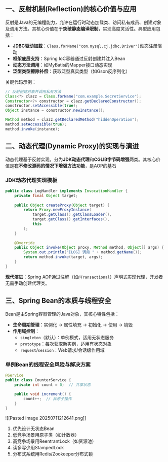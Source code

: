 ## 一、反射机制(Reflection)的核心价值与应用
反射是Java的元编程能力，允许在运行时动态加载类、访问私有成员、创建对象及调用方法。其核心价值在于**突破静态编译限制**，实现高度灵活性。典型应用包括：
- **JDBC驱动加载**：`Class.forName("com.mysql.cj.jdbc.Driver")`动态注册驱动
- **框架底层支持**：Spring IoC容器通过反射创建并注入Bean
- **动态方法调用**：如MyBatis的Mapper接口动态实现
- **泛型类型擦除补偿**：获取泛型真实类型（如Gson反序列化）
  
关键代码示例：
```java
// 反射创建对象并调用私有方法
Class<?> clazz = Class.forName("com.example.SecretService");
Constructor<?> constructor = clazz.getDeclaredConstructor();
constructor.setAccessible(true);
Object instance = constructor.newInstance();

Method method = clazz.getDeclaredMethod("hiddenOperation");
method.setAccessible(true);
method.invoke(instance);
```

## 二、动态代理(Dynamic Proxy)的实现与演进

动态代理基于反射实现，分为​**​JDK动态代理​**​和​**​CGLIB字节码增强​**​两类。其核心价值是​**​在不修改源码的情况下增强方法功能​**​，是AOP的基石
### JDK动态代理实现模板
```JAVA
public class LogHandler implements InvocationHandler {
    private final Object target;
    
    public Object createProxy(Object target) {
        return Proxy.newProxyInstance(
            target.getClass().getClassLoader(),
            target.getClass().getInterfaces(),
            this
        );
    }
    
    @Override
    public Object invoke(Object proxy, Method method, Object[] args) {
        System.out.println("[LOG] 调用 " + method.getName());
        return method.invoke(target, args);
    }
}
```
**现代演进​**​：Spring AOP通过注解（如`@Transactional`）声明式实现代理，开发者无需手动创建代理类。
## 三、Spring Bean的本质与线程安全

Bean是由Spring容器管理的Java对象，其核心特性包括：

- ​**​生命周期管理​**​：实例化 → 属性填充 → 初始化 → 使用 → 销毁
- ​**​作用域控制​**​：
    - `singleton`（默认）：单例模式，适用无状态服务
    - `prototype`：每次获取新实例，适用有状态对象
    - `request`/`session`：Web请求/会话级作用域

### 单例Bean的线程安全风险与解决方案
```JAVA
@Service 
public class CounterService {
    private int count = 0;  // 共享状态
    
    public void increment() {
        count++;  // 非原子操作
    }
}
```
![[Pasted image 20250711212641.png]]

1. 优先设计无状态Bean
2. 低竞争场景用原子类（如计数器）
3. 高竞争场景用ReentrantLock（如资源池）
4. 读多写少用StampedLock
5. 分布式系统用Redis/Zookeeper分布式锁

